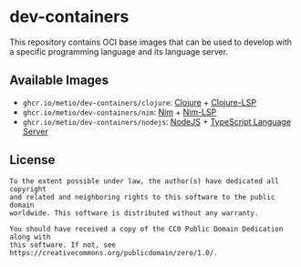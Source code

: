 # dev-containers

This repository contains OCI base images that can be used to develop with a
specific programming language and its language server.

## Available Images

- `ghcr.io/metio/dev-containers/clojure`: [Clojure](https://clojure.org/) + [Clojure-LSP](https://github.com/clojure-lsp/clojure-lsp)
- `ghcr.io/metio/dev-containers/nim`: [Nim](https://nim-lang.org/) + [Nim-LSP](https://github.com/PMunch/nimlsp)
- `ghcr.io/metio/dev-containers/nodejs`: [NodeJS](https://nodejs.org/) + [TypeScript Language Server](https://github.com/typescript-language-server/typescript-language-server)

## License

```
To the extent possible under law, the author(s) have dedicated all copyright
and related and neighboring rights to this software to the public domain
worldwide. This software is distributed without any warranty.

You should have received a copy of the CC0 Public Domain Dedication along with
this software. If not, see https://creativecommons.org/publicdomain/zero/1.0/.
```
